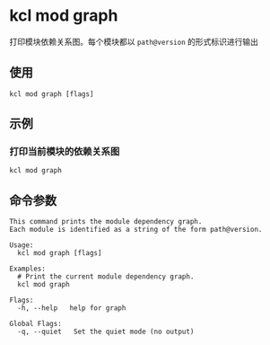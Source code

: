 # kcl mod graph

打印模块依赖关系图。每个模块都以 `path@version` 的形式标识进行输出

## 使用

```shell
kcl mod graph [flags]
```

## 示例

### 打印当前模块的依赖关系图

```shell
kcl mod graph
```

## 命令参数

```shell
This command prints the module dependency graph.
Each module is identified as a string of the form path@version.

Usage:
  kcl mod graph [flags]

Examples:
  # Print the current module dependency graph.
  kcl mod graph

Flags:
  -h, --help   help for graph

Global Flags:
  -q, --quiet   Set the quiet mode (no output)
```

